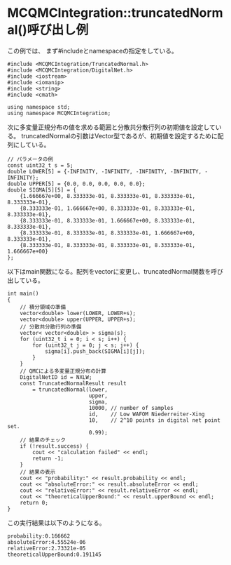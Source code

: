 MCQMCIntegration::truncatedNormal()呼び出し例
==========================================
この例では、
まず#includeとnamespaceの指定をしている。

````{#prepare1 .cpp}
#include <MCQMCIntegration/TruncatedNormal.h>
#include <MCQMCIntegration/DigitalNet.h>
#include <iostream>
#include <iomanip>
#include <string>
#include <cmath>

using namespace std;
using namespace MCQMCIntegration;
````

次に多変量正規分布の値を求める範囲と分散共分散行列の初期値を設定している。
truncatedNormalの引数はVector型であるが、初期値を設定するために配列にしている。

````{#prepare2 .cpp}
// パラメータの例
const uint32_t s = 5;
double LOWER[5] = {-INFINITY, -INFINITY, -INFINITY, -INFINITY, -INFINITY};
double UPPER[5] = {0.0, 0.0, 0.0, 0.0, 0.0};
double SIGMA[5][5] = {
    {1.666667e+00, 8.333333e-01, 8.333333e-01, 8.333333e-01, 8.333333e-01},
    {8.333333e-01, 1.666667e+00, 8.333333e-01, 8.333333e-01, 8.333333e-01},
    {8.333333e-01, 8.333333e-01, 1.666667e+00, 8.333333e-01, 8.333333e-01},
    {8.333333e-01, 8.333333e-01, 8.333333e-01, 1.666667e+00, 8.333333e-01},
    {8.333333e-01, 8.333333e-01, 8.333333e-01, 8.333333e-01, 1.666667e+00}
};
````

以下はmain関数になる。配列をvectorに変更し、truncatedNormal関数を呼び出している。

````{#main .cpp}
int main()
{
    // 積分領域の準備
    vector<double> lower(LOWER, LOWER+s);
    vector<double> upper(UPPER, UPPER+s);
    // 分散共分散行列の準備
    vector< vector<double> > sigma(s);
    for (uint32_t i = 0; i < s; i++) {
        for (uint32_t j = 0; j < s; j++) {
            sigma[i].push_back(SIGMA[i][j]);
        }
    }
    // QMCによる多変量正規分布の計算
    DigitalNetID id = NXLW;
    const TruncatedNormalResult result
        = truncatedNormal(lower,
                          upper,
                          sigma,
                          10000, // number of samples
                          id,    // Low WAFOM Niederreiter-Xing
                          10,    // 2^10 points in digital net point set.
                          0.99);
    // 結果のチェック
    if (!result.success) {
        cout << "calculation failed" << endl;
        return -1;
    }
    // 結果の表示
    cout << "probability:" << result.probability << endl;
    cout << "absoluteError:" << result.absoluteError << endl;
    cout << "relativeError:" << result.relativeError << endl;
    cout << "theoreticalUpperBound:" << result.upperBound << endl;
    return 0;
}
````

この実行結果は以下のようになる。

````
probability:0.166662
absoluteError:4.55524e-06
relativeError:2.73321e-05
theoreticalUpperBound:0.191145
````